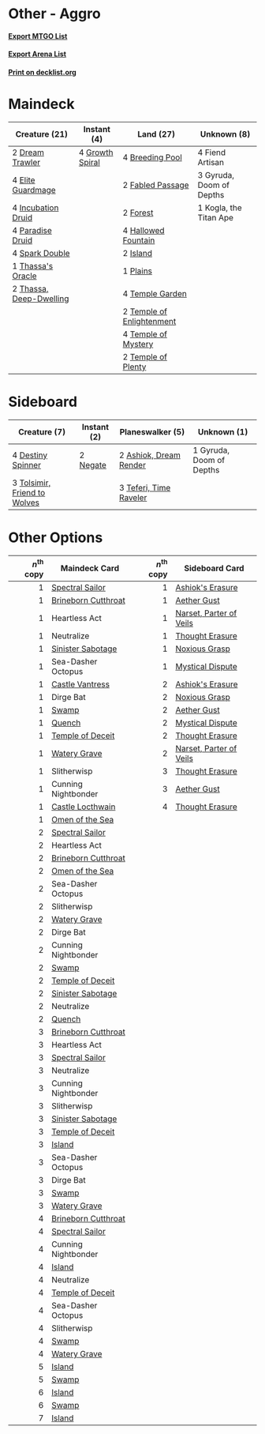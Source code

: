 # Other - Aggro

#### [Export MTGO List](../collection/Other%20-%20Aggro/Other%20-%20Aggro.txt)
#### [Export Arena List](../collection/Other%20-%20Aggro/Other%20-%20Aggro_arena.txt)
#### [Print on decklist.org](http://decklist.org/?deckmain=4%09Breeding%20Pool%0A2%09Dream%20Trawler%0A4%09Elite%20Guardmage%0A2%09Fabled%20Passage%0A4%09Fiend%20Artisan%0A2%09Forest%0A4%09Growth%20Spiral%0A3%09Gyruda,%20Doom%20of%20Depths%0A4%09Hallowed%20Fountain%0A4%09Incubation%20Druid%0A2%09Island%0A1%09Kogla,%20the%20Titan%20Ape%0A4%09Paradise%20Druid%0A1%09Plains%0A4%09Spark%20Double%0A4%09Temple%20Garden%0A2%09Temple%20of%20Enlightenment%0A4%09Temple%20of%20Mystery%0A2%09Temple%20of%20Plenty%0A1%09Thassa's%20Oracle%0A2%09Thassa,%20Deep-Dwelling&deckside=2%09Ashiok,%20Dream%20Render%0A4%09Destiny%20Spinner%0A1%09Gyruda,%20Doom%20of%20Depths%0A2%09Negate%0A3%09Teferi,%20Time%20Raveler%0A3%09Tolsimir,%20Friend%20to%20Wolves)
# Maindeck

|                                          Creature (21)                                           |                                       Instant (4)                                        |                                             Land (27)                                              |      Unknown (8)       |
|--------------------------------------------------------------------------------------------------|------------------------------------------------------------------------------------------|----------------------------------------------------------------------------------------------------|------------------------|
|2 [Dream Trawler](http://gatherer.wizards.com/Pages/Card/Details.aspx?multiverseid=476465)        |4 [Growth Spiral](http://gatherer.wizards.com/Pages/Card/Details.aspx?multiverseid=457322)|4 [Breeding Pool](http://gatherer.wizards.com/Pages/Card/Details.aspx?multiverseid=97088)           |4 Fiend Artisan         |
|4 [Elite Guardmage](http://gatherer.wizards.com/Pages/Card/Details.aspx?multiverseid=461122)      |                                                                                          |2 [Fabled Passage](http://gatherer.wizards.com/Pages/Card/Details.aspx?multiverseid=473206)         |3 Gyruda, Doom of Depths|
|4 [Incubation Druid](http://gatherer.wizards.com/Pages/Card/Details.aspx?multiverseid=457275)     |                                                                                          |2 [Forest](http://gatherer.wizards.com/Pages/Card/Details.aspx?multiverseid=439860)                 |1 Kogla, the Titan Ape  |
|4 [Paradise Druid](http://gatherer.wizards.com/Pages/Card/Details.aspx?multiverseid=461098)       |                                                                                          |4 [Hallowed Fountain](http://gatherer.wizards.com/Pages/Card/Details.aspx?multiverseid=97071)       |                        |
|4 [Spark Double](http://gatherer.wizards.com/Pages/Card/Details.aspx?multiverseid=460995)         |                                                                                          |2 [Island](http://gatherer.wizards.com/Pages/Card/Details.aspx?multiverseid=439857)                 |                        |
|1 [Thassa's Oracle](http://gatherer.wizards.com/Pages/Card/Details.aspx?multiverseid=476324)      |                                                                                          |1 [Plains](http://gatherer.wizards.com/Pages/Card/Details.aspx?multiverseid=439856)                 |                        |
|2 [Thassa, Deep-Dwelling](http://gatherer.wizards.com/Pages/Card/Details.aspx?multiverseid=476322)|                                                                                          |4 [Temple Garden](http://gatherer.wizards.com/Pages/Card/Details.aspx?multiverseid=405112)          |                        |
|                                                                                                  |                                                                                          |2 [Temple of Enlightenment](http://gatherer.wizards.com/Pages/Card/Details.aspx?multiverseid=378535)|                        |
|                                                                                                  |                                                                                          |4 [Temple of Mystery](http://gatherer.wizards.com/Pages/Card/Details.aspx?multiverseid=373571)      |                        |
|                                                                                                  |                                                                                          |2 [Temple of Plenty](http://gatherer.wizards.com/Pages/Card/Details.aspx?multiverseid=378537)       |                        |


# Sideboard

|                                             Creature (7)                                              |                                    Instant (2)                                    |                                        Planeswalker (5)                                         |      Unknown (1)       |
|-------------------------------------------------------------------------------------------------------|-----------------------------------------------------------------------------------|-------------------------------------------------------------------------------------------------|------------------------|
|4 [Destiny Spinner](http://gatherer.wizards.com/Pages/Card/Details.aspx?multiverseid=476419)           |2 [Negate](http://gatherer.wizards.com/Pages/Card/Details.aspx?multiverseid=423707)|2 [Ashiok, Dream Render](http://gatherer.wizards.com/Pages/Card/Details.aspx?multiverseid=461155)|1 Gyruda, Doom of Depths|
|3 [Tolsimir, Friend to Wolves](http://gatherer.wizards.com/Pages/Card/Details.aspx?multiverseid=461151)|                                                                                   |3 [Teferi, Time Raveler](http://gatherer.wizards.com/Pages/Card/Details.aspx?multiverseid=461148)|                        |


# Other Options

|*n*<sup>th</sup> copy|                                        Maindeck Card                                         |*n*<sup>th</sup> copy|                                          Sideboard Card                                          |
|--------------------:|----------------------------------------------------------------------------------------------|--------------------:|--------------------------------------------------------------------------------------------------|
|                    1|[Spectral Sailor](http://gatherer.wizards.com/Pages/Card/Details.aspx?multiverseid=466830)    |                    1|[Ashiok's Erasure](http://gatherer.wizards.com/Pages/Card/Details.aspx?multiverseid=476294)       |
|                    1|[Brineborn Cutthroat](http://gatherer.wizards.com/Pages/Card/Details.aspx?multiverseid=466804)|                    1|[Aether Gust](http://gatherer.wizards.com/Pages/Card/Details.aspx?multiverseid=466796)            |
|                    1|Heartless Act                                                                                 |                    1|[Narset, Parter of Veils](http://gatherer.wizards.com/Pages/Card/Details.aspx?multiverseid=460988)|
|                    1|Neutralize                                                                                    |                    1|[Thought Erasure](http://gatherer.wizards.com/Pages/Card/Details.aspx?multiverseid=452956)        |
|                    1|[Sinister Sabotage](http://gatherer.wizards.com/Pages/Card/Details.aspx?multiverseid=452804)  |                    1|[Noxious Grasp](http://gatherer.wizards.com/Pages/Card/Details.aspx?multiverseid=466864)          |
|                    1|Sea-Dasher Octopus                                                                            |                    1|[Mystical Dispute](http://gatherer.wizards.com/Pages/Card/Details.aspx?multiverseid=473020)       |
|                    1|[Castle Vantress](http://gatherer.wizards.com/Pages/Card/Details.aspx?multiverseid=473204)    |                    2|[Ashiok's Erasure](http://gatherer.wizards.com/Pages/Card/Details.aspx?multiverseid=476294)       |
|                    1|Dirge Bat                                                                                     |                    2|[Noxious Grasp](http://gatherer.wizards.com/Pages/Card/Details.aspx?multiverseid=466864)          |
|                    1|[Swamp](http://gatherer.wizards.com/Pages/Card/Details.aspx?multiverseid=439858)              |                    2|[Aether Gust](http://gatherer.wizards.com/Pages/Card/Details.aspx?multiverseid=466796)            |
|                    1|[Quench](http://gatherer.wizards.com/Pages/Card/Details.aspx?multiverseid=457192)             |                    2|[Mystical Dispute](http://gatherer.wizards.com/Pages/Card/Details.aspx?multiverseid=473020)       |
|                    1|[Temple of Deceit](http://gatherer.wizards.com/Pages/Card/Details.aspx?multiverseid=373734)   |                    2|[Thought Erasure](http://gatherer.wizards.com/Pages/Card/Details.aspx?multiverseid=452956)        |
|                    1|[Watery Grave](http://gatherer.wizards.com/Pages/Card/Details.aspx?multiverseid=405114)       |                    2|[Narset, Parter of Veils](http://gatherer.wizards.com/Pages/Card/Details.aspx?multiverseid=460988)|
|                    1|Slitherwisp                                                                                   |                    3|[Thought Erasure](http://gatherer.wizards.com/Pages/Card/Details.aspx?multiverseid=452956)        |
|                    1|Cunning Nightbonder                                                                           |                    3|[Aether Gust](http://gatherer.wizards.com/Pages/Card/Details.aspx?multiverseid=466796)            |
|                    1|[Castle Locthwain](http://gatherer.wizards.com/Pages/Card/Details.aspx?multiverseid=473203)   |                    4|[Thought Erasure](http://gatherer.wizards.com/Pages/Card/Details.aspx?multiverseid=452956)        |
|                    1|[Omen of the Sea](http://gatherer.wizards.com/Pages/Card/Details.aspx?multiverseid=476309)    |                     |                                                                                                  |
|                    2|[Spectral Sailor](http://gatherer.wizards.com/Pages/Card/Details.aspx?multiverseid=466830)    |                     |                                                                                                  |
|                    2|Heartless Act                                                                                 |                     |                                                                                                  |
|                    2|[Brineborn Cutthroat](http://gatherer.wizards.com/Pages/Card/Details.aspx?multiverseid=466804)|                     |                                                                                                  |
|                    2|[Omen of the Sea](http://gatherer.wizards.com/Pages/Card/Details.aspx?multiverseid=476309)    |                     |                                                                                                  |
|                    2|Sea-Dasher Octopus                                                                            |                     |                                                                                                  |
|                    2|Slitherwisp                                                                                   |                     |                                                                                                  |
|                    2|[Watery Grave](http://gatherer.wizards.com/Pages/Card/Details.aspx?multiverseid=405114)       |                     |                                                                                                  |
|                    2|Dirge Bat                                                                                     |                     |                                                                                                  |
|                    2|Cunning Nightbonder                                                                           |                     |                                                                                                  |
|                    2|[Swamp](http://gatherer.wizards.com/Pages/Card/Details.aspx?multiverseid=439858)              |                     |                                                                                                  |
|                    2|[Temple of Deceit](http://gatherer.wizards.com/Pages/Card/Details.aspx?multiverseid=373734)   |                     |                                                                                                  |
|                    2|[Sinister Sabotage](http://gatherer.wizards.com/Pages/Card/Details.aspx?multiverseid=452804)  |                     |                                                                                                  |
|                    2|Neutralize                                                                                    |                     |                                                                                                  |
|                    2|[Quench](http://gatherer.wizards.com/Pages/Card/Details.aspx?multiverseid=457192)             |                     |                                                                                                  |
|                    3|[Brineborn Cutthroat](http://gatherer.wizards.com/Pages/Card/Details.aspx?multiverseid=466804)|                     |                                                                                                  |
|                    3|Heartless Act                                                                                 |                     |                                                                                                  |
|                    3|[Spectral Sailor](http://gatherer.wizards.com/Pages/Card/Details.aspx?multiverseid=466830)    |                     |                                                                                                  |
|                    3|Neutralize                                                                                    |                     |                                                                                                  |
|                    3|Cunning Nightbonder                                                                           |                     |                                                                                                  |
|                    3|Slitherwisp                                                                                   |                     |                                                                                                  |
|                    3|[Sinister Sabotage](http://gatherer.wizards.com/Pages/Card/Details.aspx?multiverseid=452804)  |                     |                                                                                                  |
|                    3|[Temple of Deceit](http://gatherer.wizards.com/Pages/Card/Details.aspx?multiverseid=373734)   |                     |                                                                                                  |
|                    3|[Island](http://gatherer.wizards.com/Pages/Card/Details.aspx?multiverseid=439857)             |                     |                                                                                                  |
|                    3|Sea-Dasher Octopus                                                                            |                     |                                                                                                  |
|                    3|Dirge Bat                                                                                     |                     |                                                                                                  |
|                    3|[Swamp](http://gatherer.wizards.com/Pages/Card/Details.aspx?multiverseid=439858)              |                     |                                                                                                  |
|                    3|[Watery Grave](http://gatherer.wizards.com/Pages/Card/Details.aspx?multiverseid=405114)       |                     |                                                                                                  |
|                    4|[Brineborn Cutthroat](http://gatherer.wizards.com/Pages/Card/Details.aspx?multiverseid=466804)|                     |                                                                                                  |
|                    4|[Spectral Sailor](http://gatherer.wizards.com/Pages/Card/Details.aspx?multiverseid=466830)    |                     |                                                                                                  |
|                    4|Cunning Nightbonder                                                                           |                     |                                                                                                  |
|                    4|[Island](http://gatherer.wizards.com/Pages/Card/Details.aspx?multiverseid=439857)             |                     |                                                                                                  |
|                    4|Neutralize                                                                                    |                     |                                                                                                  |
|                    4|[Temple of Deceit](http://gatherer.wizards.com/Pages/Card/Details.aspx?multiverseid=373734)   |                     |                                                                                                  |
|                    4|Sea-Dasher Octopus                                                                            |                     |                                                                                                  |
|                    4|Slitherwisp                                                                                   |                     |                                                                                                  |
|                    4|[Swamp](http://gatherer.wizards.com/Pages/Card/Details.aspx?multiverseid=439858)              |                     |                                                                                                  |
|                    4|[Watery Grave](http://gatherer.wizards.com/Pages/Card/Details.aspx?multiverseid=405114)       |                     |                                                                                                  |
|                    5|[Island](http://gatherer.wizards.com/Pages/Card/Details.aspx?multiverseid=439857)             |                     |                                                                                                  |
|                    5|[Swamp](http://gatherer.wizards.com/Pages/Card/Details.aspx?multiverseid=439858)              |                     |                                                                                                  |
|                    6|[Island](http://gatherer.wizards.com/Pages/Card/Details.aspx?multiverseid=439857)             |                     |                                                                                                  |
|                    6|[Swamp](http://gatherer.wizards.com/Pages/Card/Details.aspx?multiverseid=439858)              |                     |                                                                                                  |
|                    7|[Island](http://gatherer.wizards.com/Pages/Card/Details.aspx?multiverseid=439857)             |                     |                                                                                                  |

